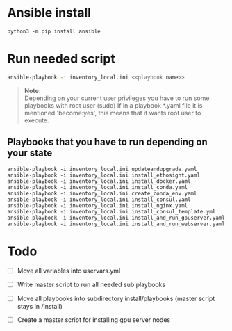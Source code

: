 # Ansible install
```commandline
python3 -m pip install ansible
```

# Run needed script

```bash
ansible-playbook -i inventory_local.ini <<playbook name>>
```
> **Note:**  
> Depending on your current user privileges you have to run some playbooks with root user (sudo) 
> If in a playbook *.yaml file it is mentioned 'become:yes', this means that it wants root user to execute.   

## Playbooks that you have to run depending on your state 

```commandline
ansible-playbook -i inventory_local.ini updateandupgrade.yaml
ansible-playbook -i inventory_local.ini install_ethosight.yaml
ansible-playbook -i inventory_local.ini install_docker.yaml
ansible-playbook -i inventory_local.ini install_conda.yaml
ansible-playbook -i inventory_local.ini create_conda_env.yaml
ansible-playbook -i inventory_local.ini install_consul.yaml
ansible-playbook -i inventory_local.ini install_nginx.yaml
ansible-playbook -i inventory_local.ini install_consul_template.yml
ansible-playbook -i inventory_local.ini install_and_run_gpuserver.yaml
ansible-playbook -i inventory_local.ini install_and_run_webserver.yaml
```

# Todo

- [ ] Move all variables into uservars.yml
- [ ] Write master script to run all needed sub playbooks
- [ ] Move all playbooks into subdirectory install/playbooks (master script stays in /install)
- [ ] Create a master script for installing gpu server nodes



